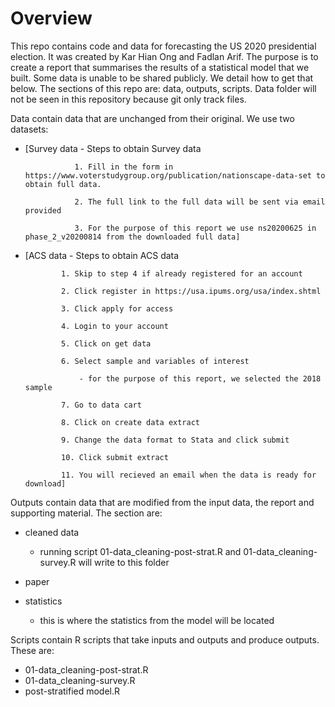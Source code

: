 # Overview

This repo contains code and data for forecasting the US 2020 presidential election. It was created by Kar Hian Ong and Fadlan Arif. The purpose is to create a report that summarises the results of a statistical model that we built. Some data is unable to be shared publicly. We detail how to get that below. The sections of this repo are: data, outputs, scripts. Data folder will not be seen in this repository because git only track files. 

Data contain data that are unchanged from their original. We use two datasets: 

- [Survey data  - Steps to obtain Survey data

                 1. Fill in the form in https://www.voterstudygroup.org/publication/nationscape-data-set to obtain full data.

                 2. The full link to the full data will be sent via email provided
                 
                 3. For the purpose of this report we use ns20200625 in phase_2_v20200814 from the downloaded full data]

- [ACS data  - Steps to obtain ACS data 

              1. Skip to step 4 if already registered for an account

              2. Click register in https://usa.ipums.org/usa/index.shtml
              
              3. Click apply for access
              
              4. Login to your account
              
              5. Click on get data
              
              6. Select sample and variables of interest
              
                  - for the purpose of this report, we selected the 2018 sample 
                  
              7. Go to data cart
              
              8. Click on create data extract
              
              9. Change the data format to Stata and click submit
              
              10. Click submit extract
              
              11. You will recieved an email when the data is ready for download]

Outputs contain data that are modified from the input data, the report and supporting material. The section are: 

- cleaned data

  - running script 01-data_cleaning-post-strat.R and 01-data_cleaning-survey.R will write to this folder 
  
- paper
- statistics
  
  - this is where the statistics from the model will be located

Scripts contain R scripts that take inputs and outputs and produce outputs. These are:

- 01-data_cleaning-post-strat.R
- 01-data_cleaning-survey.R
- post-stratified model.R




